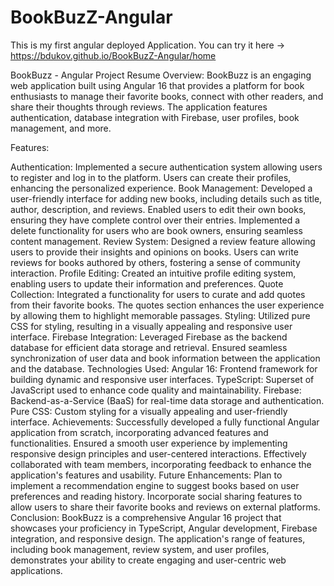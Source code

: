 # BookBuzZ-Angular

This is my first angular deployed Application. You can try it here -> https://bdukov.github.io/BookBuzZ-Angular/home

BookBuzz - Angular Project Resume Overview: BookBuzz is an engaging web application built using Angular 16 that provides a platform for book enthusiasts to manage their favorite books, connect with other readers, and share their thoughts through reviews. The application features authentication, database integration with Firebase, user profiles, book management, and more.

Features:

Authentication: Implemented a secure authentication system allowing users to register and log in to the platform. Users can create their profiles, enhancing the personalized experience.
Book Management: Developed a user-friendly interface for adding new books, including details such as title, author, description, and reviews. Enabled users to edit their own books, ensuring they have complete control over their entries. Implemented a delete functionality for users who are book owners, ensuring seamless content management.
Review System: Designed a review feature allowing users to provide their insights and opinions on books. Users can write reviews for books authored by others, fostering a sense of community interaction.
Profile Editing: Created an intuitive profile editing system, enabling users to update their information and preferences.
Quote Collection: Integrated a functionality for users to curate and add quotes from their favorite books. The quotes section enhances the user experience by allowing them to highlight memorable passages.
Styling: Utilized pure CSS for styling, resulting in a visually appealing and responsive user interface.
Firebase Integration: Leveraged Firebase as the backend database for efficient data storage and retrieval. Ensured seamless synchronization of user data and book information between the application and the database. Technologies Used: Angular 16: Frontend framework for building dynamic and responsive user interfaces. TypeScript: Superset of JavaScript used to enhance code quality and maintainability. Firebase: Backend-as-a-Service (BaaS) for real-time data storage and authentication. Pure CSS: Custom styling for a visually appealing and user-friendly interface. Achievements: Successfully developed a fully functional Angular application from scratch, incorporating advanced features and functionalities. Ensured a smooth user experience by implementing responsive design principles and user-centered interactions. Effectively collaborated with team members, incorporating feedback to enhance the application's features and usability. Future Enhancements: Plan to implement a recommendation engine to suggest books based on user preferences and reading history. Incorporate social sharing features to allow users to share their favorite books and reviews on external platforms. Conclusion: BookBuzz is a comprehensive Angular 16 project that showcases your proficiency in TypeScript, Angular development, Firebase integration, and responsive design. The application's range of features, including book management, review system, and user profiles, demonstrates your ability to create engaging and user-centric web applications.
